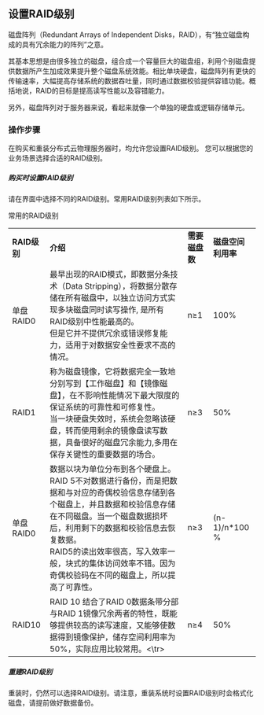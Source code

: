 ## 设置RAID级别

磁盘阵列（Redundant Arrays of Independent Disks，RAID），有“独立磁盘构成的具有冗余能力的阵列”之意。

其基本思想是由很多独立的磁盘，组合成一个容量巨大的磁盘组，利用个别磁盘提供数据所产生加成效果提升整个磁盘系统效能。相比单块硬盘，磁盘阵列有更快的传输速率，大幅提高存储系统的数据吞吐量，同时通过数据校验提供容错功能。概括地说，RAID的目标是提高读写性能以及容错能力。

另外，磁盘阵列对于服务器来说，看起来就像一个单独的硬盘或逻辑存储单元。


### 操作步骤

在购买和重装分布式云物理服务器时，均允许您设置RAID级别。 您可以根据您的业务场景选择合适的RAID级别。


##### 购买时设置RAID级别
请在界面中选择不同的RAID级别。常用RAID级别列表如下所示。

常用的RAID级别

<table border="0">
<tr>
  <td><B>RAID级别<B></td>
  <td><B>介绍<B></td>
  <td><B>需要磁盘数<B></td>
  <td><B>磁盘空间利用率<B></td>
</tr>
<tr>
  <td>单盘RAID0</td>
  <td>最早出现的RAID模式，即数据分条技术（Data Stripping），将数据分散存储在所有磁盘中，以独立访问方式实现多块磁盘同时读写操作, 是所有RAID级别中性能最高的。<br/>但是它并不提供冗余或错误修复能力，适用于对数据安全性要求不高的情况。</td>
  <td>n≥1</td>
  <td>100%</td>
</tr>
<tr>
  <td>RAID1</td>
  <td>称为磁盘镜像，它将数据完全一致地分别写到【工作磁盘】和【镜像磁盘】，在不影响性能情况下最大限度的保证系统的可靠性和可修复性。<br/>当一块硬盘失效时，系统会忽略该硬盘，转而使用剩余的镜像盘读写数据，具备很好的磁盘冗余能力,多用在保存关键性的重要数据的场合。</td>
  <td>n≥3</td>
  <td>50%</td>
</tr>
<tr>
  <td>单盘RAID0</td>
  <td>数据以块为单位分布到各个硬盘上。RAID 5不对数据进行备份，而是把数据和与对应的奇偶校验信息存储到各个磁盘上，并且数据和校验信息存储在不同磁盘。当一个磁盘数据损坏后，利用剩下的数据和校验信息去恢复数据。<br/>RAID5的读出效率很高，写入效率一般，块式的集体访问效率不错。因为奇偶校验码在不同的磁盘上，所以提高了可靠性。</td>
  <td>n≥3</td>
  <td>(n-1)/n*100 %</td>
</tr>
<tr>
  <td>RAID10</td>
  <td>RAID 10 结合了RAID 0数据条带分部与RAID 1镜像冗余两者的特性，既能够提供较高的读写速度，又能够使数据得到镜像保护，储存空间利用率为50%，实际应用比较常用。<\tr>
  <td>n≥4</td>
  <td>50%</td>
</tr>
</table>
 
##### 重建RAID级别
重装时，仍然可以选择RAID级别。请注意，重装系统时设置RAID级别时会格式化磁盘，请提前做好数据备份。

